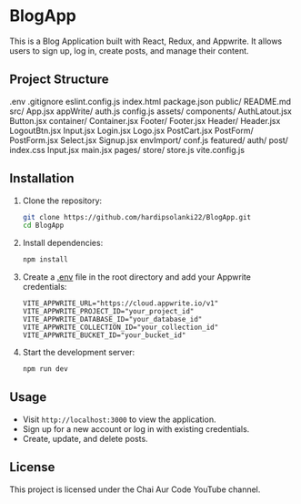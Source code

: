 # BlogApp

This is a Blog Application built with React, Redux, and Appwrite. It allows users to sign up, log in, create posts, and manage their content.

## Project Structure
.env .gitignore eslint.config.js index.html package.json public/ README.md src/ App.jsx appWrite/ auth.js config.js assets/ components/ AuthLatout.jsx Button.jsx container/ Container.jsx Footer/ Footer.jsx Header/ Header.jsx LogoutBtn.jsx Input.jsx Login.jsx Logo.jsx PostCart.jsx PostForm/ PostForm.jsx Select.jsx Signup.jsx envImport/ conf.js featured/ auth/ post/ index.css Input.jsx main.jsx pages/ store/ store.js vite.config.js


## Installation

1. Clone the repository:
    ```sh
    git clone https://github.com/hardipsolanki22/BlogApp.git
    cd BlogApp
    ```

2. Install dependencies:
    ```sh
    npm install
    ```

3. Create a [.env](http://_vscodecontentref_/26) file in the root directory and add your Appwrite credentials:
    ```env
    VITE_APPWRITE_URL="https://cloud.appwrite.io/v1"
    VITE_APPWRITE_PROJECT_ID="your_project_id"
    VITE_APPWRITE_DATABASE_ID="your_database_id"
    VITE_APPWRITE_COLLECTION_ID="your_collection_id"
    VITE_APPWRITE_BUCKET_ID="your_bucket_id"
    ```

4. Start the development server:
    ```sh
    npm run dev
    ```

## Usage

- Visit `http://localhost:3000` to view the application.
- Sign up for a new account or log in with existing credentials.
- Create, update, and delete posts.

## License

This project is licensed under the Chai Aur Code YouTube channel.


